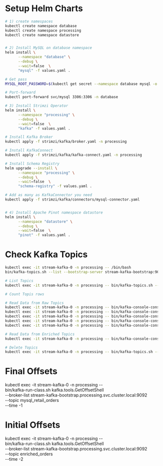 # Setup Helm Charts

```sh
# 1) create namespaces
kubectl create namespace database
kubectl create namespace processing
kubectl create namespace datastore


# 2) Install MySQL on database namespace
helm install \
      --namespace "database" \
      --debug \
      --wait=false  \
      "mysql" -f values.yaml .

# Get pass
MYSQL_ROOT_PASSWORD=$(kubectl get secret --namespace database mysql -o jsonpath="{.data.mysql-root-password}" | base64 -d)

# Port-forward
kubectl port-forward svc/mysql 3306:3306 -n database

# 3) Install Strimzi Operator
helm install \
      --namespace "processing" \
      --debug \
      --wait=false  \
      "kafka" -f values.yaml .

# Install Kafka Broker
kubectl apply -f strimzi/kafka/broker.yaml -n processing

# Install KafkaConnect
kubectl apply -f strimzi/kafka/kafka-connect.yaml -n processing

# Install Schema Registry
helm upgrade --install \
      --namespace "processing" \
      --debug \
      --wait=false  \
      "schema-registry" -f values.yaml .

# Add as many as KafkaConnector you need
kubectl apply -f strimzi/kafka/connectors/mysql-connector.yaml


# 4) Install Apache Pinot namespace datastore
helm install \
      --namespace "datastore" \
      --debug \
      --wait=false  \
      "pinot" -f values.yaml .
```

# Check Kafka Topics

```sh
kubectl exec -it stream-kafka-0 -n processing -- /bin/bash
bin/kafka-topics.sh --list --bootstrap-server stream-kafka-bootstrap:9092

# List Topics
kubectl exec -it stream-kafka-0 -n processing -- bin/kafka-topics.sh --list --bootstrap-server stream-kafka-bootstrap.processing.svc.cluster.local:9092

# Count Topis rows

# Read Data from Raw Topics
kubectl exec -it stream-kafka-0 -n processing -- bin/kafka-console-consumer.sh --bootstrap-server stream-kafka-bootstrap.processing.svc.cluster.local:9092 --topic mysql_retail_addresses --from-beginning
kubectl exec -it stream-kafka-0 -n processing -- bin/kafka-console-consumer.sh --bootstrap-server stream-kafka-bootstrap.processing.svc.cluster.local:9092 --topic mysql_retail_customers --from-beginning
kubectl exec -it stream-kafka-0 -n processing -- bin/kafka-console-consumer.sh --bootstrap-server stream-kafka-bootstrap.processing.svc.cluster.local:9092 --topic mysql_retail_order_items --from-beginning
kubectl exec -it stream-kafka-0 -n processing -- bin/kafka-console-consumer.sh --bootstrap-server stream-kafka-bootstrap.processing.svc.cluster.local:9092 --topic mysql_retail_orders --from-beginning
kubectl exec -it stream-kafka-0 -n processing -- bin/kafka-console-consumer.sh --bootstrap-server stream-kafka-bootstrap.processing.svc.cluster.local:9092 --topic mysql_retail_products --from-beginning

# Read Data from Enriched Topics
kubectl exec -it stream-kafka-0 -n processing -- bin/kafka-console-consumer.sh --bootstrap-server stream-kafka-bootstrap.processing.svc.cluster.local:9092 --topic enriched_orders --from-beginning

# Delete Topics
kubectl exec -it stream-kafka-0 -n processing -- bin/kafka-topics.sh --delete --bootstrap-server stream-kafka-bootstrap.processing.svc.cluster.local:9092 --topic enriched_orders

```

# Final Offsets
kubectl exec -it stream-kafka-0 -n processing -- \
  bin/kafka-run-class.sh kafka.tools.GetOffsetShell \
  --broker-list stream-kafka-bootstrap.processing.svc.cluster.local:9092 \
  --topic mysql_retail_orders \
  --time -1

# Initial Offsets
kubectl exec -it stream-kafka-0 -n processing -- \
  bin/kafka-run-class.sh kafka.tools.GetOffsetShell \
  --broker-list stream-kafka-bootstrap.processing.svc.cluster.local:9092 \
  --topic enriched_orders \
  --time -2
